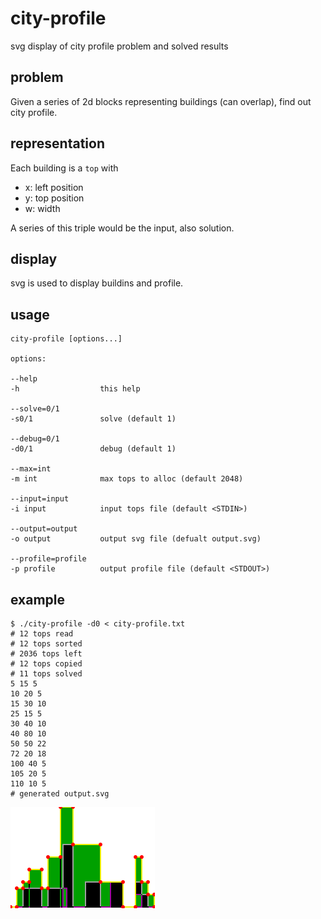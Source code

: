 # city-profile
svg display of city profile problem and solved results

## problem

Given a series of 2d blocks representing buildings (can overlap), find out city profile.

## representation

Each building is a `top` with

- x: left position
- y: top position
- w: width

A series of this triple would be the input, also solution.

## display

svg is used to display buildins and profile.

## usage

```
city-profile [options...]

options:

--help
-h                  this help

--solve=0/1
-s0/1               solve (default 1)

--debug=0/1
-d0/1               debug (default 1)

--max=int
-m int              max tops to alloc (default 2048)

--input=input
-i input            input tops file (default <STDIN>)

--output=output
-o output           output svg file (defualt output.svg)

--profile=profile
-p profile          output profile file (default <STDOUT>)
```

## example
```
$ ./city-profile -d0 < city-profile.txt 
# 12 tops read
# 12 tops sorted
# 2036 tops left
# 12 tops copied
# 11 tops solved
5 15 5
10 20 5
15 30 10
25 15 5
30 40 10
40 80 10
50 50 22
72 20 18
100 40 5
105 20 5
110 10 5
# generated output.svg
```
![output.svg](output.svg)
